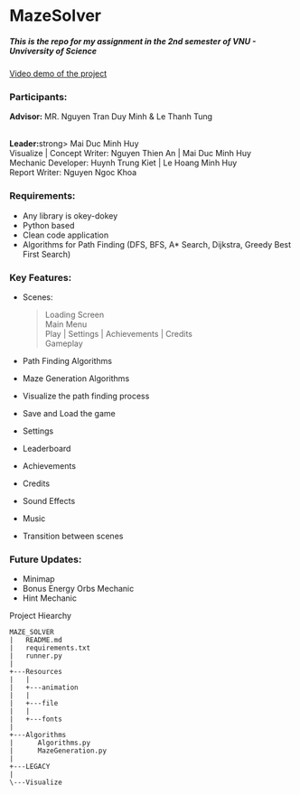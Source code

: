 # MazeSolver
##### This is the repo for my assignment in the 2nd semester of VNU - Unviversity of Science
[Video demo of the project](https://youtu.be/hs9YLck7dBo)

### Participants:
**Advisor:** MR. Nguyen Tran Duy Minh & Le Thanh Tung

<br>
<strong>Leader:</strong>strong> Mai Duc Minh Huy
<br>
Visualize | Concept Writer: Nguyen Thien An | Mai Duc Minh Huy
<br>
Mechanic Developer: Huynh Trung Kiet | Le Hoang Minh Huy
<br>
Report Writer: Nguyen Ngoc Khoa

### Requirements:
- Any library is okey-dokey
- Python based
- Clean code application
- Algorithms for Path Finding (DFS, BFS, A* Search, Dijkstra, Greedy Best First Search)

### Key Features:
- Scenes:
  > Loading Screen
  > <br>
  > Main Menu
  > <br>
  > Play | Settings | Achievements | Credits
  > <br>
  > Gameplay

- Path Finding Algorithms
- Maze Generation Algorithms
- Visualize the path finding process
- Save and Load the game
- Settings
- Leaderboard
- Achievements
- Credits
- Sound Effects
- Music
- Transition between scenes

### Future Updates:
- Minimap
- Bonus Energy Orbs Mechanic
- Hint Mechanic

Project Hiearchy

```
MAZE_SOLVER
|   README.md
|   requirements.txt
|   runner.py
|
+---Resources
|   |
|   +---animation
|   |
|   +---file
|   |
|   +---fonts
|
+---Algorithms
|      Algorithms.py
|      MazeGeneration.py
|
+---LEGACY
|
\---Visualize

```
